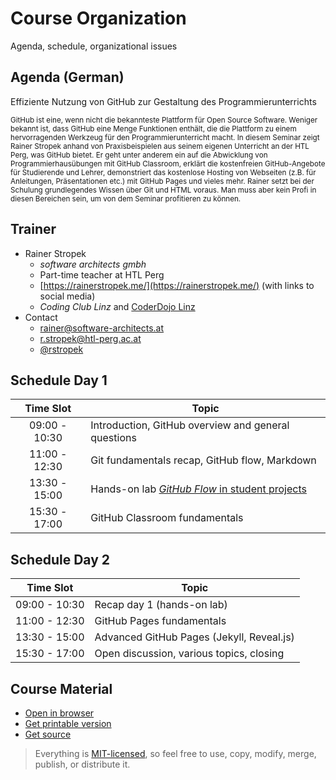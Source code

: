 # Course Organization

Agenda, schedule, organizational issues


## Agenda (German)

Effiziente Nutzung von GitHub zur Gestaltung des Programmierunterrichts

<small>GitHub ist eine, wenn nicht die bekannteste Plattform f&uuml;r Open Source Software. Weniger bekannt ist, dass GitHub eine Menge Funktionen enth&auml;lt, die die Plattform zu einem hervorragenden Werkzeug f&uuml;r den Programmierunterricht macht. In diesem Seminar zeigt Rainer Stropek anhand von Praxisbeispielen aus seinem eigenen Unterricht an der HTL Perg, was GitHub bietet. Er geht unter anderem ein auf die Abwicklung von Programmierhaus&uuml;bungen mit GitHub Classroom, erkl&auml;rt die kostenfreien GitHub-Angebote f&uuml;r Studierende und Lehrer, demonstriert das kostenlose Hosting von Webseiten (z.B. f&uuml;r Anleitungen, Pr&auml;sentationen etc.) mit GitHub Pages und vieles mehr. Rainer setzt bei der Schulung grundlegendes Wissen &uuml;ber Git und HTML voraus. Man muss aber kein Profi in diesen Bereichen sein, um von dem Seminar profitieren zu k&ouml;nnen.</small>


## Trainer

* Rainer Stropek
  * *software architects gmbh*
  * Part-time teacher at HTL Perg
  * [https://rainerstropek.me/](https://rainerstropek.me/) (with links to social media)
  * *Coding Club Linz* and [CoderDojo Linz](http://coderdojo-linz.github.io/)
* Contact
  * [rainer@software-architects.at](mailto:rainer@software-architects.at)
  * [r.stropek@htl-perg.ac.at](mailto:r.stropek@htl-perg.ac.at)
  * [@rstropek](https://twitter.com/rstropek)


## Schedule Day 1

|   Time Slot   |                        Topic                        |
| :-----------: | --------------------------------------------------- |
| 09:00 - 10:30 | Introduction, GitHub overview and general questions |
| 11:00 - 12:30 | Git fundamentals recap, GitHub flow, Markdown       |
| 13:30 - 15:00 | Hands-on lab [*GitHub Flow* in student projects](https://github.com/rstropek/htl-mobile-computing/blob/master/hands-on-labs/github-flow) |
| 15:30 - 17:00 | GitHub Classroom fundamentals                       |


## Schedule Day 2

|   Time Slot   |                   Topic                   |
| :-----------: | ----------------------------------------- |
| 09:00 - 10:30 | Recap day 1 (hands-on lab)                |
| 11:00 - 12:30 | GitHub Pages fundamentals                 |
| 13:30 - 15:00 | Advanced GitHub Pages (Jekyll, Reveal.js) |
| 15:30 - 17:00 | Open discussion, various topics, closing  |


## Course Material

* [Open in browser](https://rstropek.github.io/GitHubEduWorkshop)
* [Get printable version](https://rstropek.github.io/GitHubEduWorkshop?print-pdf)
* [Get source](https://github.com/rstropek/GitHubEduWorkshop)

> Everything is [MIT-licensed](https://opensource.org/licenses/MIT), so feel free  to use, copy, modify, merge, publish, or distribute it.
